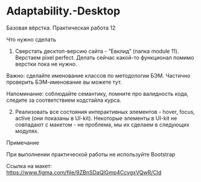 # Adaptability.-Desktop
Базовая вёрстка. Практическая работа 12


Что нужно сделать

1. Сверстать десктоп-версию сайта - “Евклид” (папка module 11). Верстаем pixel perfect. Делать сейчас какой-то функционал помимо верстки пока не нужно.

Важно: сделайте именование классов по методологии БЭМ. Частично проверить БЭМ-именование вы можете тут. 

Напоминание: соблюдайте семантику, помните про валидность кода, следите за соответствием кодстайла курса.

2. Реализовать все состояния интерактивных элементов - hover, focus, active (они показаны в UI-kit). Некоторые элементы в UI-kit не совпадают с макетом - не проблема, мы их сделаем в следующих модулях.

Примечание 

При выполнении практической работы не используйте Bootstrap


Ссылка на макет: https://www.figma.com/file/9ZBnSDaQlGmp4CcvgxVQwR/Cld
